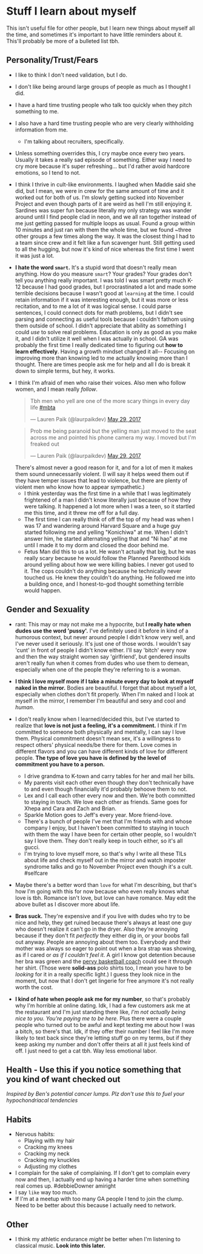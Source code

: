 # Stuff I learn about myself

This isn't useful file for other people, but I learn new things about myself all the time, and sometimes it's important to have little reminders about it. This'll probably be more of a bulleted list tbh.

## Personality/Trust/Fears

-   I like to think I don't need validation, but I do.
-   I don't like being around large groups of people as much as I thought I did.
-   I have a hard time trusting people who talk too quickly when they pitch something to me.
-   I also have a hard time trusting people who are very clearly withholding information from me.
    -   I'm talking about recruiters, specifically.
-   Unless something overrides this, I cry maybe once every two years. Usually it takes a really sad episode of something. Either way I need to cry more because it's super refreshing... but I'd rather avoid hardcore emotions, so I tend to not.
-   I think I thrive in cult-like environments. I laughed when Maddie said she did, but I mean, we were in crew for the same amount of time and it worked out for both of us. I'm slowly getting sucked into November Project and even though parts of it are weird as hell I'm still enjoying it. Sardines was super fun because literally my only strategy was wander around until I find people clad in neon, and we all ran together instead of me just getting passed for multiple loops as usual. Found a group within 10 minutes and just ran with them the whole time, but we found ~three other groups a few times along the way. It was the closest thing I had to a team since crew and it felt like a fun scavenger hunt. Still getting used to all the hugging, but now it's kind of nice whereas the first time I went it was just a lot.
-   **I hate the word `smart`.** It's a stupid word that doesn't really mean anything. How do you measure `smart`? Your grades? Your grades don't tell you anything really important. I was told I was smart pretty much K-12 because I had good grades, but I procrastinated a lot and made some terrible decisions because I wasn't good at `learning` at the time. I could retain information if it was interesting enough, but it was more or less recitation, and to me a lot of it was logical sense. I could parse sentences, I could connect dots for math problems, but I didn't see parsing and connecting as useful tools because I couldn't fathom using them outside of school. I didn't appreciate that ability as something I could _use_ to solve real problems. Education is only as good as you make it, and I didn't utilize it well when I was actually in school. GA was probably the first time I really dedicated time to figuring out **how to learn effectively**. Having a growth mindset changed it all-- Focusing on improving more than knowing led to me actually knowing more than I thought. There are times people ask me for help and all I do is break it down to simple terms, but hey, it works.
    <!-- -   Mostly just annoyed because my sister said she wanted to get a summer job and my mom views her in numbers when really my sister is super talented, just not in a strictly academic sense. My sister has imagination and intuition and tbh I don't really care that physics isn't clicking with her because she knows what she likes and she pursues that. My mom says she needs more discipline, but honestly what better discipline is there than getting an annoying, minimum wage service industry job? -->
-   I think I'm afraid of men who raise their voices. Also men who follow women, and I mean really _follow_.
    <blockquote class="twitter-tweet" data-lang="en"><p lang="en" dir="ltr">Tbh men who yell are one of the more scary things in every day life <a href="https://twitter.com/hashtag/mbta?src=hash">#mbta</a></p>&mdash; Lauren Paik (@laurpaikdev) <a href="https://twitter.com/laurpaikdev/status/869167506480664576">May 29, 2017</a></blockquote>

    <blockquote class="twitter-tweet" data-lang="en"><p lang="en" dir="ltr">Prob me being paranoid but the yelling man just moved to the seat across me and pointed his phone camera my way. I moved but I&#39;m freaked out</p>&mdash; Lauren Paik (@laurpaikdev) <a href="https://twitter.com/laurpaikdev/status/869170187307810816">May 29, 2017</a></blockquote>
    There's almost never a good reason for it, and for a lot of men it makes them sound unnecessarily violent. (I will say it helps weed them out if they have temper issues that lead to violence, but there are plenty of violent men who know how to appear sympathetic.)

    -   I think yesterday was the first time in a while that I was legitimately frightened of a man I didn't know literally just because of how they were talking. It happened a lot more when I was a teen, so it startled me this time, and it threw me off for a full day.
    -   The first time I can really think of off the top of my head was when I was 17 and wandering around Harvard Square and a huge guy started following me and yelling "Konichiwa" at me. When I didn't answer him, he started alternating yelling that and "Ni hao" at me until I made it to my dorm and closed the door behind me.
    -   Fetus Man did this to us a lot. He wasn't actually that big, but he was really scary because he would follow the Planned Parenthood kids around yelling about how we were killing babies. I never got used to it. The cops couldn't do anything because he technically never touched us. He knew they couldn't do anything. He followed me into a building once, and I honest-to-god thought something terrible would happen.
    <!-- -   Jason yelling and banging on Alec and Emmett's door that one time at 4 in the morning. It was the night I was too scared to sleep in my room because I had figured out the night before that he wouldn't take no for an answer and he'd guilt me until I agreed because he was manipulative like that. Emmett literally told him that I didn't want to talk to him and he needed to leave, and it was honestly the nicest thing anyone has ever done for me, but he doesn't know I was awake for it. -->

<!-- -   I'm more afraid of elevators than I remembered. I think a lot of the claustrophobia aspect comes from Jason. I don't know if it's worse to be stuck in one by myself or fine but with too many people. Probably the former, but being afraid of the latter means I'll never be stuck in one with too many people, so there's that. -->

## Gender and Sexuality

-   rant: This may or may not make me a hypocrite, but **I really hate when dudes use the word 'pussy'.** I've definitely used it before in kind of a humorous context, but never around people I didn't know very well, and I've never used it seriously. It's just one of those words. I wouldn't say 'cunt' in front of people I didn't know either. I'll say 'bitch' every now and then the way straight women say 'girlfriend', but gendered insults aren't really fun when it comes from dudes who use them to demean, especially when one of the people they're referring to is a woman.


-   **I think I love myself more if I take a minute every day to look at myself naked in the mirror.** Bodies are beautiful. I forget that about myself a lot, especially when clothes don't fit properly. When I'm naked and I look at myself in the mirror, I remember I'm beautiful and sexy and cool and _human_.


-   I don't really know when I learned/decided this, but I've started to realize that **love is not just a feeling, it's a commitment.** I think if I'm committed to someone both physically and mentally, I can say I love them. Physical commitment doesn't mean sex, it's a willingness to respect others' physical needs/be there for them. Love comes in different flavors and you can have different kinds of love for different people. **The type of love you have is defined by the level of commitment you have to a person.**
    -   I drive grandma to K-town and carry tables for her and mail her bills.
    -   My parents visit each other even though they don't technically have to and even though financially it'd probably behoove them to not.
    -   Lex and I call each other every now and then. We're both committed to staying in touch. We love each other as friends. Same goes for Xhepa and Cara and Zach and Brian.
    -   Sparkle Motion goes to Jeff's every year. More friend-love.
    -   There's a bunch of people I've met that I'm friends with and whose company I enjoy, but I haven't been committed to staying in touch with them the way I have been for certain other people, so I wouldn't say I love them. They don't really keep in touch either, so it's all gucci.

    <!-- -   Arun and I didn't work out because I wasn't willing to move to bumblefuck Florida for him. Realizing this made me realize I wasn't in love with him anymore, and all of a sudden I didn't really want to have sex with him either because, I mean, Florida is a lot of effort for some booty. He said I emasculated him, but he didn't really want to be there for me either so I guess we're even. -->
    -   I'm trying to love myself more, so that's why I write all these TILs about life and check myself out in the mirror and watch imposter syndrome talks and go to November Project even though it's a cult. #selfcare
-   Maybe there's a better word than `love` for what I'm describing, but that's how I'm going with this for now because who even really knows what love is tbh. Romance isn't love, but love can have romance. May edit the above bullet as I discover more about life.

<!--
-  **I don't think about my good exes as much as I think about Jason.** There's a lot I wish I could have told 18-year-old me, but I can't, so I told 나윤 the other day. She was so fucking cool about it. Six years ago I didn't even know if it counted as rape, and there were all those Republicans trying to define it for us. 나 is fifteen and when I told her I used to hate myself because I didn't know what to call it, she immediately said, "No, that's exactly what he did. He pressured you." I almost cried. She's so freaking wonderful, and I feel like I got six years' worth of anxiety and shit off my chest because I shared that with her and because of how she responded. **Obviously I still struggle and have a hard time in certain situations, but her saying that reminds me that I'm surrounded by people who love me and who will listen.** -->
-   **Bras suck.** They're expensive and if you live with dudes who try to be nice and help, they get ruined because there's always at least one guy who doesn't realize it can't go in the dryer. Also they're annoying because if they don't fit _perfectly_ they either dig in, or your boobs fall out anyway. People are annoying about them too. Everybody and their mother was always so eager to point out when a bra strap was showing, as if I cared or _as if I couldn't feel it_. A girl I know got detention because her bra was green and the [pervy basketball coach](http://www.baylorschool.org/academics/upper-school-9-12/faculty/profile/index.aspx?linkid=38&moduleid=47) could see it through her shirt. (Those were **solid-ass** polo shirts too, I mean you have to be _looking_ for it in a really specific light.) I guess they look nice in the moment, but now that I don't get lingerie for free anymore it's not really worth the cost.

-   **I kind of hate when people ask me for my number**, so that's probably why I'm horrible at online dating. Idk, I had a few customers ask me at the restaurant and I'm just standing there like, _I'm not actually being nice to you. You're paying me to be here._ Plus there were a couple people who turned out to be awful and kept texting me about how I was a bitch, so there's that. Idk, if they offer their number I feel like I'm more likely to text back since they're letting stuff go on my terms, but if they keep asking my number and don't offer theirs at all it just feels kind of off. I just need to get a cat tbh. Way less emotional labor.

## Health - Use this if you notice something that you kind of want checked out
_Inspired by Ben's potential cancer lumps. Plz don't use this to fuel your hypochondriacal tendencies_

## Habits
-   Nervous habits:
    -   Playing with my hair
    -   Cracking my knees
    -   Cracking my neck
    -   Cracking my knuckles
    -   Adjusting my clothes
-   I complain for the sake of complaining. If I don't get to complain every now and then, I actually end up having a harder time when something real comes up. #debbieDowner amiright
-   I say `like` way too much.
-   If I'm at a meetup with too many GA people I tend to join the clump. Need to be better about this because I actually need to network.

## Other
-   I think my athletic endurance _might_ be better when I'm listening to classical music. **Look into this later.**
